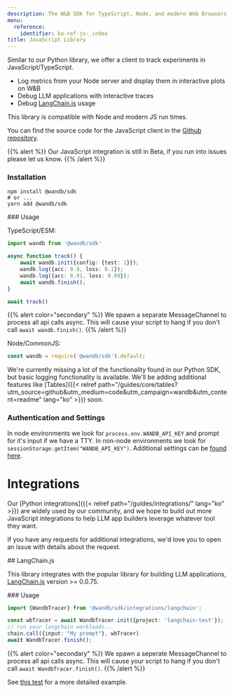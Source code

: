 ```yaml
---
description: The W&B SDK for TypeScript, Node, and modern Web Browsers
menu:
  reference:
    identifier: ko-ref-js-_index
title: JavaScript Library
---
```


Similar to our Python library, we offer a client to track experiments in JavaScript/TypeScript.

- Log metrics from your Node server and display them in interactive plots on W&B
- Debug LLM applications with interactive traces
- Debug [LangChain.js](https://github.com/hwchase17/langchainjs) usage

This library is compatible with Node and modern JS run times. 

You can find the source code for the JavaScript client in the [Github repository](https://github.com/wandb/wandb-js).

{{% alert %}}
Our JavaScript integration is still in Beta, if you run into issues please let us know.
{{% /alert %}}

### Installation

```shell
npm install @wandb/sdk
# or ...
yarn add @wandb/sdk
```

### Usage

TypeScript/ESM:

```typescript
import wandb from '@wandb/sdk'

async function track() {
    await wandb.init({config: {test: 1}});
    wandb.log({acc: 0.9, loss: 0.1});
    wandb.log({acc: 0.91, loss: 0.09});
    await wandb.finish();
}

await track()
```

{{% alert color="secondary" %}}
We spawn a separate MessageChannel to process all api calls async. This will cause your script to hang if you don't call `await wandb.finish()`.
{{% /alert %}}

Node/CommonJS:

```javascript
const wandb = require('@wandb/sdk').default;
```

We're currently missing a lot of the functionality found in our Python SDK, but basic logging functionality is available. We'll be adding additional features like [Tables]({{< relref path="/guides/core/tables?utm_source=github&utm_medium=code&utm_campaign=wandb&utm_content=readme" lang="ko" >}}) soon.

### Authentication and Settings

In node environments we look for `process.env.WANDB_API_KEY` and prompt for it's input if we have a TTY. In non-node environments we look for `sessionStorage.getItem("WANDB_API_KEY")`. Additional settings can be [found here](https://github.com/wandb/wandb-js/blob/main/src/sdk/lib/config.ts).

# Integrations

Our [Python integrations]({{< relref path="/guides/integrations/" lang="ko" >}}) are widely used by our community, and we hope to build out more JavaScript integrations to help LLM app builders leverage whatever tool they want. 

If you have any requests for additional integrations, we'd love you to open an issue with details about the request.

## LangChain.js

This library integrates with the popular library for building LLM applications, [LangChain.js](https://github.com/hwchase17/langchainjs) version >= 0.0.75.

### Usage

```typescript
import {WandbTracer} from '@wandb/sdk/integrations/langchain';

const wbTracer = await WandbTracer.init({project: 'langchain-test'});
// run your langchain workloads...
chain.call({input: "My prompt"}, wbTracer)
await WandbTracer.finish();
```

{{% alert color="secondary" %}}
We spawn a seperate MessageChannel to process all api calls async. This will cause your script to hang if you don't call `await WandbTracer.finish()`.
{{% /alert %}}

See [this test](https://github.com/wandb/wandb-js/blob/main/src/sdk/integrations/langchain/langchain.test.ts) for a more detailed example.